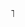 <!DOCTYPE html>
 <html>
 <head>
  <title>Atribut Width dan Height di Tag Marquee</title>
 </head>
 <body>
  <marquee width="500" height="40">Teks ini berjalan</marquee>
 </body>
 </html>
